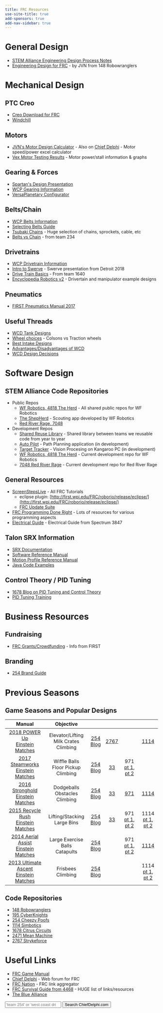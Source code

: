 ```yaml
---
title: FRC Resources
use-site-title: true
add-sponsors: true
add-nav-sidebar: true
---
```


# General Design

- [STEM Alliance Engineering Design Process Notes](/robotics/process)
- [Engineering Design for FRC](http://people.clarkson.edu/~jcarroll/FIRST/Engineering_Design_Process_in_Competition_Robotics_-_PAPER.20091204.pdf) - by JVN from 148 Robowranglers

# Mechanical Design

## PTC Creo

- [Creo Download for FRC](https://www.ptc.com/en/academic-program/k-12-program/students/first)
- [Windchill](https://academic.ptc.com/Windchill/app/#ptc1/project/listFiles?ContainerOid=OR%3Awt.projmgmt.admin.Project2%3A42667007&folderNavigatorParameter=true&oid=OR%3Awt.folder.Cabinet%3A42667042&u8=1)

## Motors

- [JVN's Motor Design Calculator](https://onedrive.live.com/edit.aspx?cid=2d88298c4282e29a&page=view&resid=2D88298C4282E29A!21712&parId=2D88298C4282E29A!21709&app=Excel) - Also on [Chief Delphi](https://www.chiefdelphi.com/media/papers/3188?langid=2) - Motor speed/power excel calculator
- [Vex Motor Testing Results](http://motors.vex.com/) - Motor power/stall information & graphs

## Gearing & Forces

- [Spartan's Design Presentation](https://youtu.be/VNfFn-gcfFI?t=479)
- [WCP Gearing Information](http://www.wcproducts.net/how-to-gears/)
- [VersaPlanetary Configurator](https://schreiaj.github.io/versa-config/)

## Belts/Chain

- [WCP Belts Information](http://www.wcproducts.net/how-to-belts/)
- [Selecting Belts Guide](http://www.sdp-si.com/D265/PDF/D265T146.pdf)
- [Tsubaki Chains](https://www.ustsubaki.com/sitemap.html) - Huge selection of chains, sprockets, cable, etc
- [Belts vs Chain](https://www.chiefdelphi.com/media/papers/download/2490) - from team 234

## Drivetrains

- [WCP Drivetrain Information](http://www.wcproducts.net/how-to-drivetrain/)
- [Intro to Swerve](https://docs.google.com/presentation/d/1wWh1g9xM9V4DxjItj85Wz9oY2O4tN1AmQPimYl7-920/mobilepresent?slide=id.g38a8194d37_0_163) - Swerve presentation from Detroit 2018
- [Drive Train Basics](https://team1640.com/wiki/images/b/b0/Drive_Lesson_3.pdf) - From team 1640
- [Encyclopedia Robotics v2](https://www.chiefdelphi.com/media/papers/download/5486) - Drivertain and manipulator example designs

## Pneumatics

- [FIRST Pneumatics Manual 2017](https://firstfrc.blob.core.windows.net/frc2017/pneumatics-manual.pdf)

## Useful Threads

- [WCD Tank Designs](https://www.chiefdelphi.com/forums/showthread.php?threadid=165383)
- [Wheel choices](https://www.chiefdelphi.com/forums/showthread.php?threadid=165372) - Colsons vs Traction wheels
- [Best Intake Designs](https://www.chiefdelphi.com/forums/showthread.php?threadid=165075)
- [Advantages/Disadvantages of WCD](https://www.chiefdelphi.com/forums/showthread.php?t=152211)
- [WCD Design Decisions](https://www.chiefdelphi.com/forums/showthread.php?t=160115)

# Software Design

## STEM Alliance Code Repositories

- Public Repos
  - [WF Robotics, 4818 The Herd](https://github.com/WFRobotics) - All shared public repos for WF Robotics
  - [The ShepHerd](https://bitbucket.org/westfargorobotics/theherdscouting) - Scouting app developed by WF Robotics
  - [Red River Rage, 7048](https://github.com/RedRiverRage)
- Development Repos
  - [Shared Reuse Library](https://bitbucket.org/westfargorobotics/robotreuse) - Shared library between teams we reusable code from year to year
  - [Auto Pilot](https://bitbucket.org/westfargorobotics/autopilot) - Path Planning application (in development)
  - [Target Tracker](https://bitbucket.org/westfargorobotics/targettracker) - Vision Procesing on Kangaroo PC (in development)
  - [WF Robotics, 4818 The Herd](https://bitbucket.org/westfargorobotics/robot) - Current development repo for WF Robotics
  - [7048 Red River Rage](https://bitbucket.org/redriverrage/robot) - Current development repo for Red River Rage

## General Resources

- [ScreenStepsLive](https://wpilib.screenstepslive.com/s/4485) - All FRC Tutorials
  - eclipse plugin: [http://first.wpi.edu/FRC/roborio/release/eclipse/](http://first.wpi.edu/FRC/roborio/release/eclipse/)
  - [FRC Update Suite](https://wpilib.screenstepslive.com/s/currentCS/m/java/l/599671-installing-the-frc-update-suite-all-languages)
- [FRC Programming Done Right](http://frc-pdr.readthedocs.io/en/latest/) - Lots of resources for various programming aspects
- [Electrical Guide](https://docs.google.com/document/d/1DWktsIyFx9LDg2FKNm5Rkt2RC0K3OhBKp4SL9KYaHAs/edit#) - Electrical Guide from Spectrum 3847

## Talon SRX Information

- [SRX Documentation](https://phoenix-documentation.readthedocs.io/en/latest/index.html)
- [Software Reference Manual](https://github.com/CrossTheRoadElec/Phoenix-Documentation/raw/master/Talon%20SRX%20Victor%20SPX%20-%20Software%20Reference%20Manual.pdf)
- [Motion Profile Reference Manual](https://github.com/CrossTheRoadElec/Phoenix-Documentation/raw/master/Talon%20SRX%20Motion%20Profile%20Reference%20Manual.pdf)
- [Java Code Examples](https://github.com/CrossTheRoadElec/Phoenix-Examples-Languages)

## Control Theory / PID Tuning

- [1678 Blog on PID Tuning and Control Theory](http://blog.wesleyac.com/posts/intro-to-control-part-zero-whats-this)
- [PID Tuning Training](/robotics/pid)

# Business Resources

## Fundraising

- [FRC Grants/Crowdfunding](https://www.firstinspires.org/sites/default/files/uploads/resource_library/ftc/grants-and-crowdfunding.pdf) - Info from FIRST

## Branding

- [254 Brand Guide](https://www.team254.com/resources/identity/)

# Previous Seasons

## Game Seasons and Popular Designs

| Manual | Objective |    |    |    |    |
|:------:|:---------:|:--:|:--:|:--:|:--:|
| [2018 POWER Up](https://firstfrc.blob.core.windows.net/frc2018/Manual/2018FRCGameSeasonManual.pdf)<br/>[Einstein Matches](https://www.youtube.com/results?search_query=frc+2018+einstein) | Elevator/Lifting<br/>Milk Crates<br/>Climbing | [254](https://media.team254.com/2018/07/8fda07af-2018-Techbinder.pdf)<br/>[Blog](https://www.team254.com/category/frc/2018-frc-build-season-frc/?order=asc) | [2767](https://www.chiefdelphi.com/media/papers/download/5481) |  | [1114](http://www.simbotics.org/files/games/robots/first/2018-board.pdf) |
| [2017 Steamworks](https://firstfrc.blob.core.windows.net/frc2017/Manual/2017FRCGameSeasonManual.pdf)<br/>[Einstein Matches](https://www.youtube.com/results?search_query=frc+2017+einstein) | Wiffle Balls<br/>Floor Pickup<br/>Climbing | [254](https://media.team254.com/2017/09/964207d8-technicalBinder2017.pdf)<br/>[Blog](https://www.team254.com/category/frc/2017-frc-build-season-frc/?order=asc) | [33](http://www.killerbees33.com/wp-content/uploads/2018/01/2017%20Design%20Binder.pdf) | 971<br/>[pt 1](http://frc971.org/files/2017-TechnicalDocumentation-971.pdf), [pt 2](http://frc971.org/files/2017-ControlsDocumentation-971.pdf) |  |
| [2016 Stronghold](https://firstfrc.blob.core.windows.net/frc2016manuals/GameManual/FRC-2016-game-manual.pdf)<br/>[Einstein Matches](https://www.youtube.com/results?search_query=frc+2016+einstein) | Dodgeballs<br/>Obstacles<br/>Climbing | [254](https://media.team254.com/2016/05/97d107e6-technicalBinder2016.pdf)<br/>[Blog](https://www.team254.com/category/frc/2016-frc-build-season-frc/?order=asc) | [33](http://www.killerbees33.com/wp-content/uploads/2018/01/Design%20Binder%202016.pdf) | [971](http://frc971.org/files/2016-TechnicalDocumentation-971.pdf) | [1114](http://www.simbotics.org/files/games/robots/first/2016-board.pdf) |
| [2015 Recycle Rush](https://www.firstinspires.org/sites/default/files/uploads/resource_library/frc/game-and-season-info/archive/2015/GameManual20150407.pdf)<br/>[Einstein Matches](https://www.youtube.com/results?search_query=frc+2015+einstein) | Lifting/Stacking<br/>Large Bins | [254](https://media.team254.com/resources/Team_254_Tech_Binder_2015.pdf)<br/>[Blog](https://www.team254.com/category/frc/2015-frc-build-season-frc/?order=asc) | [33](http://www.killerbees33.com/wp-content/uploads/2015/11/Design-Binder-2015.pdf) | 971<br/>[pt 1](http://frc971.org/files/2015-TechnicalDocumentation-971.pdf), [pt 2](http://frc971.org/files/2015-ControlsDocumentation-971.pdf) | 1114<br/>[pt 1](http://www.simbotics.org/files/games/robots/first/2015-engineering-notebook.pdf), [pt 2](http://www.simbotics.org/files/games/robots/first/2015-board.pdf) |
| [2014 Aerial Assist](https://www.firstinspires.org/sites/default/files/uploads/resource_library/frc/game-and-season-info/archive/2014/2014-game-manual.pdf)<br/>[Einstein Matches](https://www.youtube.com/results?search_query=frc+2014+einstein) | Large Exercise Balls<br/>Catapults | [254](https://www.team254.com/first/2014/)<br/>[Blog](https://www.team254.com/category/frc/2014/?order=asc) |  | 971<br/>[pt 1](http://frc971.org/files/2014-TechnicalDocumentation.pdf), [pt 2](http://frc971.org/files/2014-ControlsDocumentation.pdf) | [1114](http://www.simbotics.org/files/games/robots/first/2014-board.pdf) |
| [2013 Ultimate Ascent](https://www.firstinspires.org/sites/default/files/uploads/resource_library/frc/game-and-season-info/archive/2013/2013-game-manual.pdf)<br/>[Einstein Matches](https://www.youtube.com/results?search_query=frc+2013+einstein) | Frisbees<br/>Climbing | [254](https://www.team254.com/first/2013/)<br/>[Blog](https://www.team254.com/category/frc/2013/?order=asc) |  |  | 1114<br/>[pt 1](http://www.simbotics.org/files/games/robots/first/2013-engineering-notebook.pdf), [pt 2](http://www.simbotics.org/files/games/robots/first/2013-board.pdf) |

## Code Repositories

- [148 Robowranglers](https://github.com/Team148)
- [195 CyberKnights](https://github.com/frcteam195)
- [254 Cheezy Poofs](https://github.com/Team254)
- [1114 Simbotics](https://bitbucket.org/kaleb_dodd/profile/repositories)
- [1678 Citrus Circuits](https://github.com/frc1678)
- [2471 Mean Machine](https://github.com/TeamMeanMachine)
- [2767 Strykeforce](https://github.com/strykeforce)

# Useful Links

- [FRC Game Manual](https://www.firstinspires.org/resource-library/frc/competition-manual-qa-system)
- [Chief Delphi](http://www.chiefdelphi.com/) - Web forum for FRC
- [FRC Nation](http://www.frcnation.com/) - FRC link aggregator
- [FRC Survival Guide from 4468](http://fernbanklinks.com/wp-content/uploads/2017/07/FRCSurvivalGuide.pdf) - HUGE list of links/resources
- [The Blue Alliance](https://thebluealliance.com/)

<!-- markdownlint-disable MD033 -->
<form class="form-inline col-md-12" role="search" method="get" action="http://www.google.com/search" target="_blank">
   <div class="input-group mb-3">
      <input id="mysearch2" type="search" placeholder="'team 254' or 'west coast drive'" name="q" class="form-control">
      <button class="btn btn-info" type="submit"><i class="fa fa-search"></i>  Search ChiefDelphi.com</button>
      <input type="checkbox" name="sitesearch" value="chiefdelphi.com" checked style="visibility: hidden;"/>
   </div>
</form>
<!-- markdownlint-enable MD033 -->
